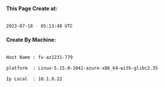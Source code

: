 
   
#### This Page Create at:

```bash

2023-07-18 - 05:13:48 UTC

```

#### Create By Machine:

```bash

Host Name : fv-az1231-779

platform  : Linux-5.15.0-1041-azure-x86_64-with-glibc2.35

Ip Local  : 10.1.0.22

```

